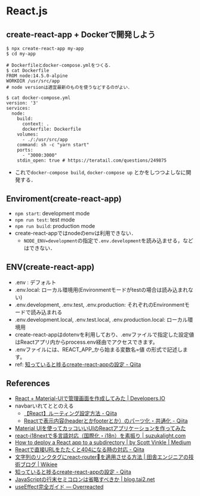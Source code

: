 # React.js

## create-react-app + Dockerで開発しよう
```
$ npx create-react-app my-app
$ cd my-app

# Dockerfileとdocker-compose.ymlをつくる．
$ cat Dockerfile
FROM node:14.5.0-alpine
WORKDIR /usr/src/app
# node versionは適宜最新のものを使うなどするのがよい．

$ cat docker-compose.yml
version: '3'
services:
  node:
    build:
      context: .
      dockerfile: Dockerfile
    volumes:
      - ./:/usr/src/app
    command: sh -c "yarn start"
    ports:
      - "3000:3000"
    stdin_open: true # https://teratail.com/questions/249875
```
- これで`docker-compose build`, `docker-compose up` とかをしつつよしなに開発する．

## Enviroment(create-react-app)
- `npm start`: development mode
- `npm run test`: test mode
- `npm run build`: production mode
- create-react-appではnodeのenvは利用できない．
  - `NODE_ENV=development`の指定で`.env.development`を読み込ませる，などはできない．

## ENV(create-react-app)
- .env : デフォルト
- .env.local: ローカル環境用(Environmentモードがtestの場合は読み込まれない)
- .env.development, .env.test, .env.production: それぞれのEnvironmentモードで読み込まれる
- .env.development.local, .env.test.local, .env.production.local: ローカル環境用
- create-react-appはdotenvを利用しており、.envファイルで指定した設定値はReactアプリ内からprocess.env経由でアクセスできます。
- .envファイルには、REACT_APP_から始まる変数名=値 の形式で記述します。
- ref: [知っていると捗るcreate-react-appの設定 - Qiita](https://qiita.com/geek_duck/items/6f99a3da15dd39658fff)

## References
- [React + Material-UIで管理画面を作成してみた | Developers.IO](https://dev.classmethod.jp/articles/react-material-ui/)
- navbarいれてととのえる
  - [【React】ルーティング設定方法 - Qiita](https://qiita.com/k-penguin-sato/items/e46725edba00013a8300)
  - [Reactで表示内容(headerとかfooterとか）のパーツ化・共通化 - Qiita](https://qiita.com/zaburo/items/082ec2b191aa466ef15f)
- [Material UIを使ってカッコいいUIのReactアプリケーションを作ってみた](https://blog.takanabe.tokyo/2015/12/material-ui%E3%82%92%E4%BD%BF%E3%81%A3%E3%81%A6%E3%82%AB%E3%83%83%E3%82%B3%E3%81%84%E3%81%84ui%E3%81%AEreact%E3%82%A2%E3%83%97%E3%83%AA%E3%82%B1%E3%83%BC%E3%82%B7%E3%83%A7%E3%83%B3%E3%82%92%E4%BD%9C%E3%81%A3%E3%81%A6%E3%81%BF%E3%81%9F/)
- [react-i18nextで多言語対応（国際化・i18n）を素振り | suzukalight.com](https://suzukalight.com/2019-09-09-react-i18next/)
- [How to deploy a React app to a subdirectory | by Scott Vinkle | Medium](https://medium.com/@svinkle/how-to-deploy-a-react-app-to-a-subdirectory-f694d46427c1)
- [Reactで直接URLをたたくと404になる時の対応 - Qiita](https://qiita.com/yakipudding/items/78e68ef31e55f559c0dc)
- [文字列のリンクタグにreact-routerを適用させる方法 | 田舎エンジニアの技術ブログ | Wikiee](https://www.wikiee.com/piko/react-router-markdown)
- [知っていると捗るcreate-react-appの設定 - Qiita](https://qiita.com/geek_duck/items/6f99a3da15dd39658fff)
- [JavaScriptの行末セミコロンは省略すべきか | blog.tai2.net](https://blog.tai2.net/automatic_semilocon_insertion.html)
- [useEffect完全ガイド — Overreacted](https://overreacted.io/ja/a-complete-guide-to-useeffect/)
